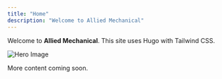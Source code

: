 ```yaml
---
title: "Home"
description: "Welcome to Allied Mechanical"
---
```


Welcome to **Allied Mechanical**. This site uses Hugo with Tailwind CSS.

![Hero Image](/images/hero.jpg)

More content coming soon.

